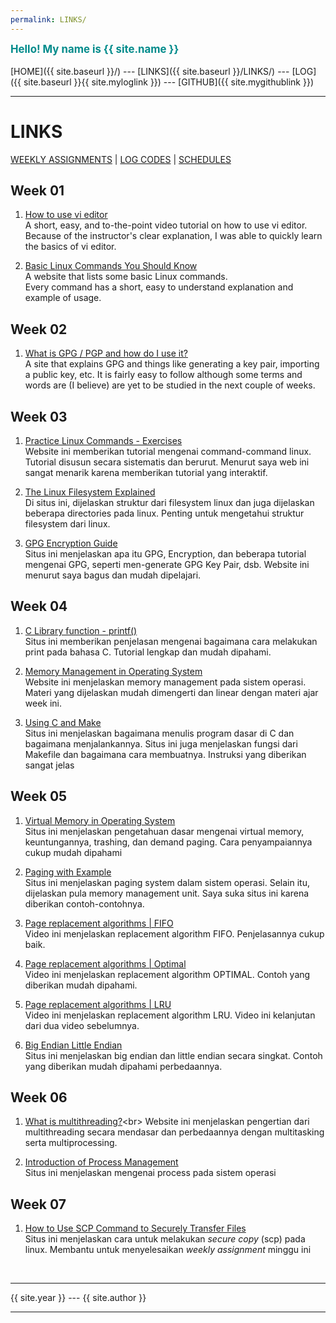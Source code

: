 ```yaml
---
permalink: LINKS/
---
```

<span style="color:darkCyan; font-weight:bold; font-size:larger;">Hello! My name is {{ site.name }}</span>
<br><br>
[HOME]({{ site.baseurl }}/) ---
[LINKS]({{ site.baseurl }}/LINKS/) ---
[LOG]({{ site.baseurl }}{{ site.myloglink }}) ---
[GITHUB]({{ site.mygithublink }})
<br>
<hr>

# LINKS

[WEEKLY ASSIGNMENTS](https://osp4diss.vlsm.org/AOS.html) | [LOG CODES](https://osp4diss.vlsm.org/ETC/logCodes.txt) | [SCHEDULES](https://os.vlsm.org/#idx02)
## Week 01
1. [How to use vi editor](https://www.youtube.com/watch?v=gVB1oNi8xcE)<br>
A short, easy, and to-the-point video tutorial on how to use vi editor.<br>
Because of the instructor's clear explanation, I was able to quickly learn the basics of vi editor.

2. [Basic Linux Commands You Should Know](https://linuxopsys.com/topics/basic-linux-commands)<br>
A website that lists some basic Linux commands.<br>
Every command has a short, easy to understand explanation and example of usage.

## Week 02

1. [What is GPG / PGP and how do I use it?](https://www.privex.io/articles/what-is-gpg)<br>
A site that explains GPG and things like generating a key pair, importing a public key, etc. It is fairly easy to follow although some terms and words are (I believe) are yet to be studied in the next couple of weeks.

## Week 03

1. [Practice Linux Commands - Exercises](https://labex.io/courses/linux-basic-commands-practice-online)<br>
Website ini memberikan tutorial mengenai command-command linux. Tutorial disusun secara sistematis dan berurut. Menurut saya web ini sangat menarik karena memberikan tutorial yang interaktif.

2. [The Linux Filesystem Explained](https://www.linuxfoundation.org/blog/blog/classic-sysadmin-the-linux-filesystem-explained)<br>
Di situs ini, dijelaskan struktur dari filesystem linux dan juga dijelaskan beberapa directories pada linux. Penting untuk mengetahui struktur filesystem dari linux.

3. [GPG Encryption Guide](https://tutonics.com/2012/11/gpg-encryption-guide-part-1.html)<br>
Situs ini menjelaskan apa itu GPG, Encryption, dan beberapa tutorial mengenai GPG, seperti men-generate GPG Key Pair, dsb. Website ini menurut saya bagus dan mudah dipelajari.<br>

## Week 04

1. [C Library function - printf()](https://www.tutorialspoint.com/c_standard_library/c_function_printf.htm)<br>
Situs ini memberikan penjelasan mengenai bagaimana cara melakukan print pada bahasa C. Tutorial lengkap dan mudah dipahami.<br>

2. [Memory Management in Operating System](https://www.geeksforgeeks.org/memory-management-in-operating-system/)<br>
Website ini menjelaskan memory management pada sistem operasi. Materi yang dijelaskan mudah dimengerti dan linear dengan materi ajar week ini.

3. [Using C and Make](https://w3.cs.jmu.edu/lam2mo/cs240_2015_08/lab01-using_c.html)<br>
Situs ini menjelaskan bagaimana menulis program dasar di C dan bagaimana menjalankannya. Situs ini juga menjelaskan fungsi dari Makefile dan bagaimana cara membuatnya. Instruksi yang diberikan sangat jelas<br>

## Week 05
1. [Virtual Memory in Operating System](https://www.geeksforgeeks.org/virtual-memory-in-operating-system/)<br>
Situs ini menjelaskan pengetahuan dasar mengenai virtual memory, keuntungannya, trashing, dan demand paging. Cara penyampaiannya cukup mudah dipahami

2. [Paging with Example](https://www.javatpoint.com/os-paging-with-example)<br>
Situs ini menjelaskan paging system dalam sistem operasi. Selain itu, dijelaskan pula memory management unit. Saya suka situs ini karena diberikan contoh-contohnya.

3. [Page replacement algorithms | FIFO](https://www.youtube.com/watch?v=16kaPQtYo28)<br>
Video ini menjelaskan replacement algorithm FIFO. Penjelasannya cukup baik.

4. [Page replacement algorithms | Optimal](https://www.youtube.com/watch?v=jeJIKKQcqpU)<br>
Video ini menjelaskan replacement algorithm OPTIMAL. Contoh yang diberikan mudah dipahami.

5. [Page replacement algorithms | LRU](https://www.youtube.com/watch?v=u23ROrlSK_g)<br>
Video ini menjelaskan replacement algorithm LRU. Video ini kelanjutan dari dua video sebelumnya.

6. [Big Endian Little Endian](https://chortle.ccsu.edu/assemblytutorial/Chapter-15/ass15_3.html)<br>
Situs ini menjelaskan big endian dan little endian secara singkat. Contoh yang diberikan mudah dipahami perbedaannya.

## Week 06

1. [What is multithreading?](https://www.techtarget.com/whatis/definition/multithreading#:~:text=Multithreading%20is%20the%20ability%20of,requests%20from%20the%20same%20user.)<br>
Website ini menjelaskan pengertian dari multithreading secara mendasar dan perbedaannya dengan multitasking serta multiprocessing.

2. [Introduction of Process Management](https://www.geeksforgeeks.org/introduction-of-process-management/)<br>
Situs ini menjelaskan mengenai process pada sistem operasi

## Week 07

1. [How to Use SCP Command to Securely Transfer Files](https://linuxize.com/post/how-to-use-scp-command-to-securely-transfer-files/)<br>
Situs ini menjelaskan cara untuk melakukan *secure copy* (scp) pada linux. Membantu untuk menyelesaikan *weekly assignment* minggu ini

<br>
<hr>
{{ site.year }} --- {{ site.author }}
<hr>
<br>
